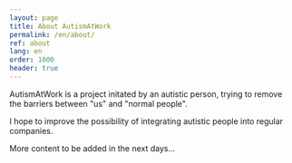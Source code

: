 ```yaml
---
layout: page
title: About AutismAtWork
permalink: /en/about/
ref: about
lang: en
order: 1000
header: true
---
```


AutismAtWork is a project initated by an autistic person, trying to remove the 
barriers between "us" and "normal people".

I hope to improve the possibility of integrating autistic people into regular companies.

More content to be added in the next days...